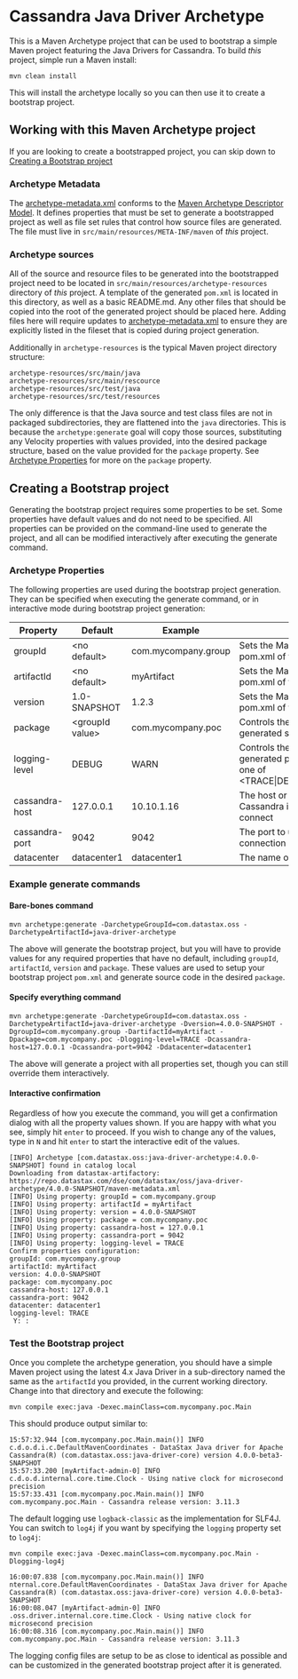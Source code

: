 
# Cassandra Java Driver Archetype

This is a Maven Archetype project that can be used to bootstrap a simple Maven project featuring the
Java Drivers for Cassandra. To build _this_ project, simple run a Maven install:

```
mvn clean install
```

This will install the archetype locally so you can then use it to create a bootstrap project.

## Working with this Maven Archetype project
If you are looking to create a bootstrapped project, you can skip down to
[Creating a Bootstrap project](#creating-a-bootstrap-project)

### Archetype Metadata
The [archetype-metadata.xml][1] conforms to the [Maven Archetype Descriptor Model][2]. It defines
properties that must be set to generate a bootstrapped project as well as file set rules that control
how source files are generated. The file must live in `src/main/resources/META-INF/maven` of _this_
project.

### Archetype sources
All of the source and resource files to be generated into the bootstrapped project need to be
located in `src/main/resources/archetype-resources` directory of _this_ project. A template of the
generated `pom.xml` is located in this directory, as well as a basic README.md. Any other files that
should be copied into the root of the generated project should be placed here. Adding files here
will require updates to [archetype-metadata.xml][1] to ensure they are explicitly listed in the
fileset that is copied during project generation.

Additionally in `archetype-resources` is the typical Maven project directory structure:

```
archetype-resources/src/main/java
archetype-resources/src/main/rescource
archetype-resources/src/test/java
archetype-resources/src/test/resources
```

The only difference is that the Java source and test class files are not in packaged subdirectories,
they are flattened into the `java` directories. This is because the `archetype:generate` goal will
copy those sources, substituting any Velocity properties with values provided, into the desired
package structure, based on the value provided for the `package` property. See
[Archetype Properties](#archetype-properties) for more on the `package` property.

## Creating a Bootstrap project

Generating the bootstrap project requires some properties to be set. Some properties have default
values and do not need to be specified. All properties can be provided on the command-line used to
generate the project, and all can be modified interactively after executing the generate command.

### Archetype Properties
The following properties are used during the bootstrap project generation. They can be specified
when executing the generate command, or in interactive mode during bootstrap project generation:

| Property | Default | Example | Description |
| --- | --- | --- | ---| 
| groupId | &lt;no default&gt; | com.mycompany.group | Sets the Maven `groupId` value in the pom.xml of the bootstrapped project |
| artifactId | &lt;no default&gt; | myArtifact | Sets the Maven 'artifactId' value in the pom.xml of the bootstrapped project |
| version | 1.0-SNAPSHOT | 1.2.3 | Sets the Maven `version` value in the pom.xml of the bootstrapped project |
| package | &lt;groupId value&gt; | com.mycompany.poc | Controls the base package for all generated source code |
| logging-level | DEBUG | WARN | Controls the logging level of the generated project (values must be one of &lt;TRACE&vert;DEBUG&vert;INFO&vert;WARN&vert;ERROR&gt; |
| cassandra-host | 127.0.0.1 | 10.10.1.16 | The host or IP address of the Cassandra instance to which to connect |
| cassandra-port | 9042 | 9042 | The port to use for the Cassandra connection |
| datacenter | datacenter1 | datacenter1 | The name of the local datacenter |

### Example generate commands

#### Bare-bones command
```
mvn archetype:generate -DarchetypeGroupId=com.datastax.oss -DarchetypeArtifactId=java-driver-archetype
```
The above will generate the bootstrap project, but you will have to provide values for any required
properties that have no default, including `groupId`, `artifactId`, `version` and `package`. These
values are used to setup your bootstrap project `pom.xml` and generate source code in the desired
`package`.

#### Specify everything command
```
mvn archetype:generate -DarchetypeGroupId=com.datastax.oss -DarchetypeArtifactId=java-driver-archetype -Dversion=4.0.0-SNAPSHOT -DgroupId=com.mycompany.group -DartifactId=myArtifact -Dpackage=com.mycompany.poc -Dlogging-level=TRACE -Dcassandra-host=127.0.0.1 -Dcassandra-port=9042 -Ddatacenter=datacenter1
```
The above will generate a project with all properties set, though you can still override them
interactively.

#### Interactive confirmation
Regardless of how you execute the command, you will get a confirmation dialog with all the property
values shown. If you are happy with what you see, simply hit `enter` to proceed. If you wish to
change any of the values, type in `N` and hit `enter` to start the interactive edit of the values.

```
[INFO] Archetype [com.datastax.oss:java-driver-archetype:4.0.0-SNAPSHOT] found in catalog local
Downloading from datastax-artifactory: https://repo.datastax.com/dse/com/datastax/oss/java-driver-archetype/4.0.0-SNAPSHOT/maven-metadata.xml
[INFO] Using property: groupId = com.mycompany.group
[INFO] Using property: artifactId = myArtifact
[INFO] Using property: version = 4.0.0-SNAPSHOT
[INFO] Using property: package = com.mycompany.poc
[INFO] Using property: cassandra-host = 127.0.0.1
[INFO] Using property: cassandra-port = 9042
[INFO] Using property: logging-level = TRACE
Confirm properties configuration:
groupId: com.mycompany.group
artifactId: myArtifact
version: 4.0.0-SNAPSHOT
package: com.mycompany.poc
cassandra-host: 127.0.0.1
cassandra-port: 9042
datacenter: datacenter1
logging-level: TRACE
 Y: : 
```

### Test the Bootstrap project

Once you complete the archetype generation, you should have a simple Maven project using the latest
4.x Java Driver in a sub-directory named the same as the `artifactId` you provided, in the current
working directory. Change into that directory and execute the following:

```
mvn compile exec:java -Dexec.mainClass=com.mycompany.poc.Main
```

This should produce output similar to:

```
15:57:32.944 [com.mycompany.poc.Main.main()] INFO  c.d.o.d.i.c.DefaultMavenCoordinates - DataStax Java driver for Apache Cassandra(R) (com.datastax.oss:java-driver-core) version 4.0.0-beta3-SNAPSHOT
15:57:33.200 [myArtifact-admin-0] INFO  c.d.o.d.internal.core.time.Clock - Using native clock for microsecond precision
15:57:33.431 [com.mycompany.poc.Main.main()] INFO  com.mycompany.poc.Main - Cassandra release version: 3.11.3
```

The default logging use `logback-classic` as the implementation for SLF4J. You can switch to `log4j`
if you want by specifying the `logging` property set to `log4j`:

```
mvn compile exec:java -Dexec.mainClass=com.mycompany.poc.Main -Dlogging-log4j
```

```
16:00:07.838 [com.mycompany.poc.Main.main()] INFO  nternal.core.DefaultMavenCoordinates - DataStax Java driver for Apache Cassandra(R) (com.datastax.oss:java-driver-core) version 4.0.0-beta3-SNAPSHOT
16:00:08.047 [myArtifact-admin-0] INFO  .oss.driver.internal.core.time.Clock - Using native clock for microsecond precision
16:00:08.316 [com.mycompany.poc.Main.main()] INFO  com.mycompany.poc.Main - Cassandra release version: 3.11.3
```

The logging config files are setup to be as close to identical as possible and can be customized in
the generated bootstrap project after it is generated.

[1]: ../blob/master/src/main/resources/META-INF/maven/archetype-metadata.xml
[2]: http://maven.apache.org/archetype/archetype-models/archetype-descriptor/archetype-descriptor.html